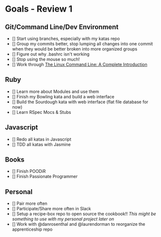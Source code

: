 # Goals - Review 1

## Git/Command Line/Dev Environment

- [] Start using branches, especially with my katas repo
- [] Group my commits better, stop lumping all changes into one commit when they would be better broken into more organized groups
- [] Figure out why .bashrc isn't working
- [] Stop using the mouse so much!
- [] Work through [The Linux Command Line: A Complete Introduction](http://www.amazon.com/Linux-Command-Line-Complete-Introduction/dp/1593273894/ref=sr_1_1?ie=UTF8&qid=1425486169&sr=8-1)

## Ruby

- [] Learn more about Modules and use them
- [] Finish my Bowling kata and build a web interface
- [] Build the Sourdough kata with web interface (flat file database for now)
- [] Learn RSpec Mocs & Stubs

## Javascript

- [] Redo all katas in Javascript
- [] TDD all katas with Jasmine

## Books

- [] Finish POODiR
- [] Finish Passionate Programmer

## Personal

- [] Pair more often
- [] Participate/Share more often in Slack
- [] Setup a recipe-box repo to open source the cookbook!! *This might be something to use with my personal project later on*
- [] Work with @danrosenthal and @laurendorman to reorganize the apprenticeship repo